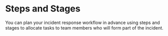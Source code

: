 # Steps and Stages

You can plan your incident response workflow in advance using steps and stages to allocate tasks to team members who will form part of the incident. 
